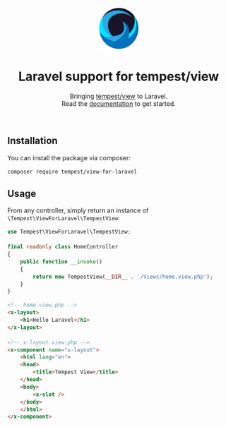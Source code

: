 
<p align="center">
  <a href="https://tempestphp.com">
    <img src=".github/tempest-logo.svg" width="100" />
  </a>
    <h1 align="center" ">Laravel support for tempest/view</h1>
</p>

<div align="center">
  Bringing <a href="https://tempestphp.com/view">tempest/view</a> to Laravel.
  <br />
  Read the <a href="https://tempestphp.com/docs/framework/views/">documentation</a> to get started.
</div>

<br />
<br />

## Installation

You can install the package via composer:

```bash
composer require tempest/view-for-laravel
```

## Usage

From any controller, simply return an instance of `\Tempest\ViewForLaravel\TempestView`:

```php
use Tempest\ViewForLaravel\TempestView;

final readonly class HomeController
{
    public function __invoke()
    {
        return new TempestView(__DIR__ . '/Views/home.view.php');
    }
}
```

```html
<!-- home.view.php -->
<x-layout>
    <h1>Hello Laravel</h1>
</x-layout>

<!-- x-layout.view.php -->
<x-component name="x-layout">
    <html lang="en">
    <head>
        <title>Tempest View</title>
    </head>
    <body>
        <x-slot />
    </body>
    </html>
</x-component>
```
